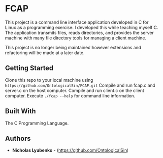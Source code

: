 # FCAP

This project is a command line interface application developed in C for Linux as a programming exercise. I developed this while teaching myself C. The application transmits files, reads directories, and provides the server machine with many file directory tools for managing a client machine.

This project is no longer being maintained however extensions and refactoring will be made at a later date.

## Getting Started

Clone this repo to your local machine using `https://github.com/OntologicalSin/FCAP.git`
Compile and run fcap.c and server.c on the host computer.
Compile and run client.c on the client computer.
Execute `./fcap --help` for command line information.

## Built With

The C Programming Language.

## Authors

* **Nicholas Lyubenko** - (https://github.com/OntologicalSin)
